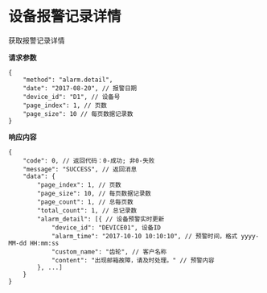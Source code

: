 # 设备报警记录详情

获取报警记录详情

**请求参数**

    {
        "method": "alarm.detail",
        "date": "2017-08-20", // 报警日期
        "device_id": "D1", // 设备号
        "page_index": 1, // 页数
        "page_size": 10 // 每页数据记录数
    }

**响应内容**

    {
        "code": 0, // 返回代码：0-成功; 非0-失败
        "message": "SUCCESS", // 返回消息
        "data": {
            "page_index": 1, // 页数
            "page_size": 10, // 每页数据记录数
            "page_count": 1, // 总每页数
            "total_count": 1, // 总记录数
            "alarm_detail": [{ // 设备预警实时更新
                "device_id": "DEVICE01", 设备ID
                "alarm_time": "2017-10-10 10:10:10", // 预警时间，格式 yyyy-MM-dd HH:mm:ss
                "custom_name": "齿轮", // 客户名称
                "content": "出现邮箱故障，请及时处理。" // 预警内容
            }, ...]
        }
    }
